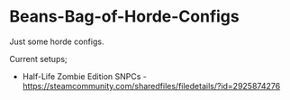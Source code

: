 # Beans-Bag-of-Horde-Configs
Just some horde configs.

Current setups;
- Half-Life Zombie Edition SNPCs - https://steamcommunity.com/sharedfiles/filedetails/?id=2925874276
